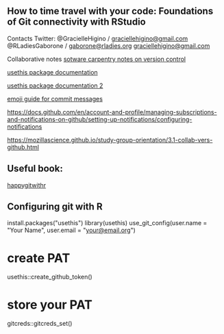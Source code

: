 ## How to time travel with your code: Foundations of Git connectivity with RStudio

Contacts
Twitter: @GracielleHigino / graciellehigino@gmail.com
             @RLadiesGaborone / gaborone@rladies.org
             graciellehigino@gmail.com


Collaborative notes
[sotware carpentry notes on version control](https://swcarpentry.github.io/git-novice/)  

[usethis package documentation](https://usethis.r-lib.org/)     

[usethis package documentation 2](https://www.rdocumentation.org/packages/usethis/versions/2.1.5)

[emoji guide for commit messages](https://gitmoji.dev/)    

https://docs.github.com/en/account-and-profile/managing-subscriptions-and-notifications-on-github/setting-up-notifications/configuring-notifications

https://mozillascience.github.io/study-group-orientation/3.1-collab-vers-github.html

## Useful book:
[happygitwithr](https://happygitwithr.com/index.html)
    
## Configuring git with R

install.packages("usethis")
library(usethis)
use_git_config(user.name = "Your Name", user.email = "your@email.org")

# create PAT
usethis::create_github_token()

# store your PAT
gitcreds::gitcreds_set()
